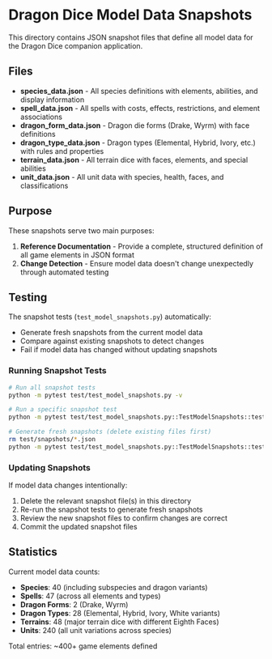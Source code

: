 # Dragon Dice Model Data Snapshots

This directory contains JSON snapshot files that define all model data for the Dragon Dice companion application.

## Files

- **species_data.json** - All species definitions with elements, abilities, and display information
- **spell_data.json** - All spells with costs, effects, restrictions, and element associations  
- **dragon_form_data.json** - Dragon die forms (Drake, Wyrm) with face definitions
- **dragon_type_data.json** - Dragon types (Elemental, Hybrid, Ivory, etc.) with rules and properties
- **terrain_data.json** - All terrain dice with faces, elements, and special abilities
- **unit_data.json** - All unit data with species, health, faces, and classifications

## Purpose

These snapshots serve two main purposes:

1. **Reference Documentation** - Provide a complete, structured definition of all game elements in JSON format
2. **Change Detection** - Ensure model data doesn't change unexpectedly through automated testing

## Testing

The snapshot tests (`test_model_snapshots.py`) automatically:
- Generate fresh snapshots from the current model data
- Compare against existing snapshots to detect changes
- Fail if model data has changed without updating snapshots

### Running Snapshot Tests

```bash
# Run all snapshot tests
python -m pytest test/test_model_snapshots.py -v

# Run a specific snapshot test
python -m pytest test/test_model_snapshots.py::TestModelSnapshots::test_species_snapshot -v

# Generate fresh snapshots (delete existing files first)
rm test/snapshots/*.json
python -m pytest test/test_model_snapshots.py::TestModelSnapshots::test_generate_all_snapshots -v
```

### Updating Snapshots

If model data changes intentionally:

1. Delete the relevant snapshot file(s) in this directory
2. Re-run the snapshot tests to generate fresh snapshots
3. Review the new snapshot files to confirm changes are correct
4. Commit the updated snapshot files

## Statistics

Current model data counts:
- **Species**: 40 (including subspecies and dragon variants)
- **Spells**: 47 (across all elements and types)
- **Dragon Forms**: 2 (Drake, Wyrm)
- **Dragon Types**: 28 (Elemental, Hybrid, Ivory, White variants)
- **Terrains**: 48 (major terrain dice with different Eighth Faces)
- **Units**: 240 (all unit variations across species)

Total entries: ~400+ game elements defined
